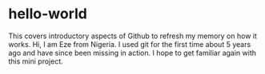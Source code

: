 # hello-world
This covers introductory aspects of Github to refresh my memory on how it works.
Hi, I am Eze from Nigeria. I used git for the first time about 5 years ago and have since been missing in action. 
I hope to get familiar again with this mini project.
